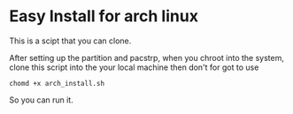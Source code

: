 # Easy Install for arch linux

This is a scipt that you can clone.


After setting up the partition and pacstrp, when you chroot into the system, clone this script into the your local machine then don't for got to use 


```
chomd +x arch_install.sh
```

So you can run it.
